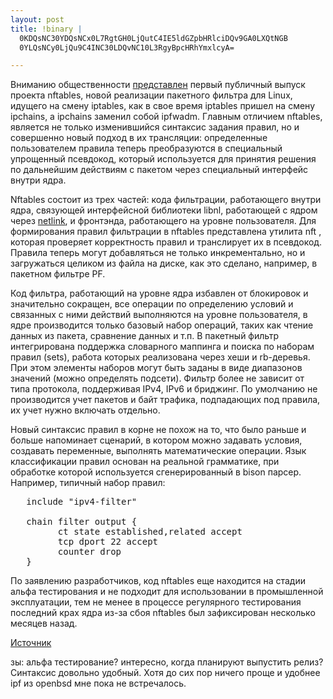 ```yaml
--- 
layout: post
title: !binary |
  0KDQsNC30YDQsNCx0L7RgtGH0LjQutC4IE5ldGZpbHRlciDQv9GA0LXQtNGB
  0YLQsNCy0LjQu9C4INC30LDQvNC10L3RgyBpcHRhYmxlcyA=

---
```

Вниманию общественности <a href="http://marc.info/?l=linux-netdev&amp;m=123735060618579&amp;w=2">представлен</a> первый публичный выпуск проекта nftables, новой реализации пакетного фильтра для Linux, идущего на смену iptables, как в свое время iptables пришел на смену ipchains, а ipchains заменил собой ipfwadm. Главным отличием nftables, является не только изменившийся синтаксис задания правил, но и совершенно новый подход в их трансляции: определенные пользователем правила теперь преобразуются в специальный упрощенный псевдокод, который используется для принятия решения по дальнейшим действиям с пакетом через специальный интерфейс внутри ядра.

<!--more-->Nftables состоит из трех частей: кода фильтрации, работающего внутри ядра, связующей интерфейсной библиотеки libnl, работающей с ядром через <a href="http://en.wikipedia.org/wiki/Netlink">netlink</a>, и фронтэнда, работающего на уровне пользователя. Для формирования правил фильтрации в nftables представлена утилита nft , которая проверяет корректность правил и транслирует их в псевдокод. Правила теперь могут добавляться не только инкрементально, но и загружаться целиком из файла на диске, как это сделано, например, в пакетном фильтре PF.

Код фильтра, работающий на уровне ядра избавлен от блокировок и значительно сокращен, все операции по определению условий и связанных с ними действий выполняются на уровне пользователя, в ядре производится только базовый набор операций, таких как чтение данных из пакета, сравнение данных и т.п. В пакетный фильтр интегрирована поддержка словарного маппинга и поиска по наборам правил (sets), работа которых реализована через хеши и rb-деревья. При этом элементы наборов могут быть заданы в виде диапазонов значений (можно определять подсети). Фильтр более не зависит от типа протокола, поддерживая IPv4, IPv6 и бриджинг. По умолчанию не производится учет пакетов и байт трафика, подпадающих под правила, их учет нужно включать отдельно.

Новый синтаксис правил в корне не похож на то, что было раньше и больше напоминает сценарий, в котором можно задавать условия, создавать переменные, выполнять математические операции. Язык классификации правил основан на реальной грамматике, при обработке которой используется сгенерированный в bison парсер. Например, типичный набор правил:
<pre>   include "ipv4-filter"

   chain filter output &#123;
         ct state established,related accept
         tcp dport 22 accept
         counter drop
   }</pre>
По заявлению разработчиков, код nftables еще находится на стадии альфа тестирования и не подходит для использовании в промышленной эксплуатации, тем не менее в процессе регулярного тестирования последний крах ядра из-за сбоя nftables был зафиксирован несколько месяцев назад.

<a href="http://www.opennet.ru/opennews/art.shtml?num=20843" target="_blank">Источник</a>

зы: альфа тестирование? интересно, когда планируют выпустить релиз? Синтаксис довольно удобный. Хотя до сих пор ничего проще и удобнее ipf из openbsd мне пока не встречалось.
